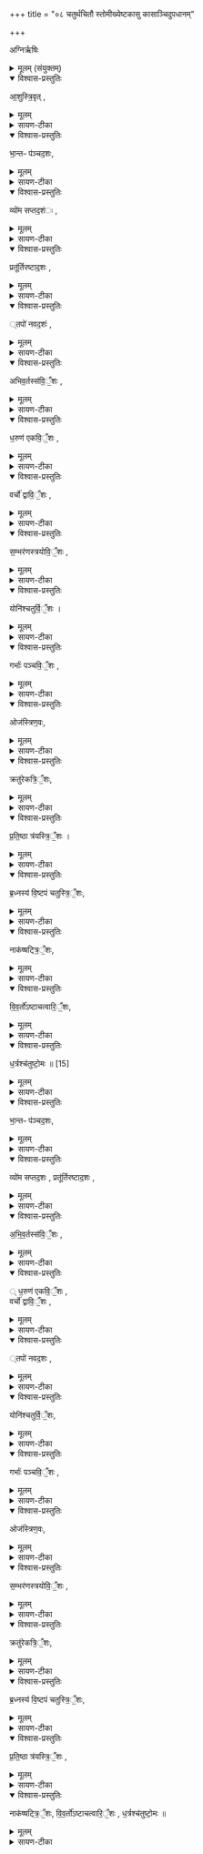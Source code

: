 +++
title = "०८ चतुर्थचितौ स्तोमीख्येष्टकासु कासाञ्चिदुपधानम्"

+++

अग्निर्ऋषिः

<details><summary>मूलम् (संयुक्तम्)</summary>

आ॒शुस्त्रि॒वृद्भा॒न्तᳶ प॑ञ्चद॒शो व्यो॑म सप्तद॒शᳶ प्रतू॑र्तिरष्टाद॒शस्तपो॑ नवद॒शो॑ऽभिव॒र्तस्स॑वि॒ँ॒शो ध॒रुण॑ एकवि॒ँ॒शो वर्चो॑ द्वावि॒ँ॒शस्स॒म्भर॑णस्त्रयोवि॒ँ॒शो योनि॑श्चतुर्वि॒ँ॒शो गर्भाः॑ पञ्चवि॒ँ॒श ओज॑स्त्रिण॒वᳵ क्रतु॑रेकत्रि॒ँ॒शᳶ प्र॑ति॒ष्ठा त्र॑यस्त्रि॒ँ॒शो ब्र॒ध्नस्य॑ वि॒ष्टप॑ञ्चतुस्त्रि॒ँ॒शो नाक॑ष्षट्त्रि॒ँ॒शो वि॑व॒र्तो॑ऽष्टाचत्वारि॒ँ॒शो ध॒र्त्रश्च॑तुष्टो॒मः ॥ [15]  
</details>

<details open><summary>विश्वास-प्रस्तुतिः</summary>

आ॒शुस्त्रि॒वृत्  ,
</details>

<details><summary>मूलम्</summary>

आ॒शुस्त्रि॒वृत्  ,
</details>

<details><summary>सायण-टीका</summary>

[अथ चतुर्थाष्टके तृतीयप्रपाठकेऽष्टमोऽनुवाकः]।  
सप्तमेऽनुवाके बृहत्याद्यां इष्टका अभिहिताः ।  
तावता तृतीया चितिः समाप्ता ।  
अथाष्टमे चतुर्थ्यां चितावक्ष्णयास्तोमीयाख्यास्विष्ठकासु काश्चिदुच्यन्ते ।    कल्पः—“श्वोभूते पौर्वाह्णिकीभ्यां प्रचर्य चतुर्थी चितिं चिनोत्याशुस्त्रिवृदग्नेर्भागोऽसीत्येताभ्यां यथाब्राह्मणमुपधाय” इति।  
तत्राऽऽद्यानुवाकपाठस्तु— आशुस्त्रिवृद्भान्त इति ।  
अत्र त्रिवृत्पञ्चदशसप्तदशाष्टादशनवदशादिशब्दाः स्तोमविशेषवाचिनः ।  
स्तोमाश्च तृचनिष्ठस्य साम्न आवृत्तिभेदान्निष्पद्यन्ते ।  
आवृत्तिप्रकारस्तु त्रिवृत्पञ्चदशसप्तदशानां समिधमा तिष्ठेत्यस्मिन्ननुवाके सामब्राह्मणोदाहरणेनास्माभिर्व्याक्षातः ।  
एकविंशत्रिणवत्रयस्त्रिंशाख्या अपि स्तोमाः सामब्राह्मणे निरूपिताः ।  
अष्टादशनवदशादयस्तु न्यायेनोन्नेया उपस्तोमाः ।  
ते तु ब्राह्मण आम्नाताः ।  
तदुन्नयनार्थस्त्वावृत्तिप्रकारः सामसूत्रादवागन्तव्यः ।  
अत्र त्रिवृदादयश्चतुष्टोमान्ता अष्टादशसंख्याकाः स्तोमविशेषा आम्नाताः ।  
आशुर्भान्त इत्यादीनि स्तोमविशेषणानि ।  
तत्र कानिचिद्गुणवाचीनि कानिचिद्द्रब्यवाचीनि ।  
तथा सति गुणसंबन्धं द्रव्यतादात्म्यं वा स्तोमेषूपचर्य तत्तत्स्तोमरूपत्वं तत्तदिकायाः प्रशंसार्थमुपन्यस्यते ।  
तत्रैवमक्षरयोजना आशुः शैघ्ऱ्यगुणोपेतो यस्त्रिवृतस्तोमो हे इष्टके तद्रूपा त्वमसि ।  
एवमुत्तरत्रापि याज्यम् ।   
</details>

<details open><summary>विश्वास-प्रस्तुतिः</summary>

भा॒न्तᳶ प॑ञ्चद॒शः,
</details>

<details><summary>मूलम्</summary>

भा॒न्तᳶ प॑ञ्चद॒शः,
</details>

<details><summary>सायण-टीका</summary>

भान्तो भासमानः ।   
</details>

<details open><summary>विश्वास-प्रस्तुतिः</summary>

व्यो॑म सप्तद॒श॑ः ,
</details>

<details><summary>मूलम्</summary>

व्यो॑म सप्तद॒श॑ः ,
</details>

<details><summary>सायण-टीका</summary>

व्योम प्रसिद्वं द्रव्यम् ।  
</details>

<details open><summary>विश्वास-प्रस्तुतिः</summary>

प्रतू॑र्तिरष्टाद॒शः ,
</details>

<details><summary>मूलम्</summary>

प्रतू॑र्तिरष्टाद॒शः ,
</details>

<details><summary>सायण-टीका</summary>

प्रकृष्टां तूर्तिस्त्वरा यस्यासौ प्रतूर्तिः ।  
शघ्रिकारिणी  २००२ त्यर्थः ।    
</details>

<details open><summary>विश्वास-प्रस्तुतिः</summary>

्तपो॑ नवद॒शः॑ ,
</details>

<details><summary>मूलम्</summary>

्तपो॑ नवद॒शः॑ ,
</details>

<details><summary>सायण-टीका</summary>

तपः प्रसिद्धम् ।
</details>

<details open><summary>विश्वास-प्रस्तुतिः</summary>

अभिव॒र्तस्स॑वि॒ँ॒शः ,
</details>

<details><summary>मूलम्</summary>

अभिव॒र्तस्स॑वि॒ँ॒शः ,
</details>

<details><summary>सायण-टीका</summary>

अभिवर्तः सामविशेषः ।  
सह विंशत्या संख्यया वर्तत इति सविंशः स्तोमविशेषः ।    
</details>

<details open><summary>विश्वास-प्रस्तुतिः</summary>

ध॒रुण॑ एकवि॒ँ॒शः ,
</details>

<details><summary>मूलम्</summary>

ध॒रुण॑ एकवि॒ँ॒शः ,
</details>

<details><summary>सायण-टीका</summary>

धरुणो धारकः ।    
</details>

<details open><summary>विश्वास-प्रस्तुतिः</summary>

वर्चो॑ द्वावि॒ँ॒शः ,
</details>

<details><summary>मूलम्</summary>

वर्चो॑ द्वावि॒ँ॒शः ,
</details>

<details><summary>सायण-टीका</summary>

वर्चो बलहेतुः ।    
</details>

<details open><summary>विश्वास-प्रस्तुतिः</summary>

स॒म्भर॑णस्त्रयोवि॒ँ॒शः ,
</details>

<details><summary>मूलम्</summary>

स॒म्भर॑णस्त्रयोवि॒ँ॒शः ,
</details>

<details><summary>सायण-टीका</summary>

संभरणः सम्यक्पोषकः ।   
</details>

<details open><summary>विश्वास-प्रस्तुतिः</summary>

योनि॑श्चतुर्वि॒ँ॒शः ।  
</details>

<details><summary>मूलम्</summary>

योनि॑श्चतुर्वि॒ँ॒शः ।  
</details>

<details><summary>सायण-टीका</summary>

योनिः प्रजोत्पादकः ।  
</details>

<details open><summary>विश्वास-प्रस्तुतिः</summary>

गर्भाः॑ पञ्चवि॒ँ॒शः ,
</details>

<details><summary>मूलम्</summary>

गर्भाः॑ पञ्चवि॒ँ॒शः ,
</details>

<details><summary>सायण-टीका</summary>

गर्भाः प्रसिद्धाः ।
</details>

<details open><summary>विश्वास-प्रस्तुतिः</summary>

ओज॑स्त्रिण॒वः,
</details>

<details><summary>मूलम्</summary>

ओज॑स्त्रिण॒वः,
</details>

<details><summary>सायण-टीका</summary>

ओजोऽष्टमधातु ।   
</details>

<details open><summary>विश्वास-प्रस्तुतिः</summary>

क्रतु॑रेकत्रि॒ँ॒शः,
</details>

<details><summary>मूलम्</summary>

क्रतु॑रेकत्रि॒ँ॒शः,
</details>

<details><summary>सायण-टीका</summary>

क्रतुर्ज्योर्तिष्टोमादिः ।  
</details>

<details open><summary>विश्वास-प्रस्तुतिः</summary>

प्र॒ति॒ष्ठा त्र॑यस्त्रि॒ँ॒शः ।
</details>

<details><summary>मूलम्</summary>

प्र॒ति॒ष्ठा त्र॑यस्त्रि॒ँ॒शः ।
</details>

<details><summary>सायण-टीका</summary>

प्रतिष्ठा स्थितिहेतुः ।   
</details>

<details open><summary>विश्वास-प्रस्तुतिः</summary>

ब्र॒ध्नस्य॑ वि॒ष्टपं चतुस्त्रि॒ँ॒शः,
</details>

<details><summary>मूलम्</summary>

ब्र॒ध्नस्य॑ वि॒ष्टपं चतुस्त्रि॒ँ॒शः,
</details>

<details><summary>सायण-टीका</summary>

व्रध्नस्याऽऽदित्यस्य विष्टपं निवासस्थानम् ।  
‘असौ वा आदित्यो ब्नघ्नः’  इतिश्रुत्यन्तरात् ।  
</details>

<details open><summary>विश्वास-प्रस्तुतिः</summary>

नाक॑ष्षट्त्रि॒ँ॒शः,
</details>

<details><summary>मूलम्</summary>

नाक॑ष्षट्त्रि॒ँ॒शः,
</details>

<details><summary>सायण-टीका</summary>

नाकः स्वर्गाख्यभोगभूमिः ।  
</details>

<details open><summary>विश्वास-प्रस्तुतिः</summary>

वि॒व॒र्तो॑ऽष्टाचत्वारि॒ँ॒शः,
</details>

<details><summary>मूलम्</summary>

वि॒व॒र्तो॑ऽष्टाचत्वारि॒ँ॒शः,
</details>

<details><summary>सायण-टीका</summary>

विपरीतत्वेन वर्तनं यस्यासौ विवर्तः ।  
त्रिवृत्पञ्चदशसप्तदशैकविंशत्रिणवत्रयस्त्रिंशा अननैवाऽऽम्नातक्रमेण क्वचिदनुष्ठीयन्ते, क्वचितु विपरीतक्रमेण ।  
अत एव सूत्रकारेण क्वचिदुक्तम्—‘त्रयस्त्रिंशारम्मणास्त्रिवृदुत्तमाः” इति ।   
</details>

<details open><summary>विश्वास-प्रस्तुतिः</summary>

ध॒र्त्रश्च॑तुष्टो॒मः ॥ [15]  
</details>

<details><summary>मूलम्</summary>

ध॒र्त्रश्च॑तुष्टो॒मः ॥ [15]  
</details>

<details><summary>सायण-टीका</summary>

धर्त्रो धारकः ।  
चतुष्टोमस्त्रिवृत्पञ्चदशसप्तदशैकविंशानां समूहः ।  
एतैः स्तोमावाचिभिरष्टादशाभिर्मन्त्रैः स्तोमरूपत्वमापादिता अष्टादशेष्टका उपदध्यात्।  
एत्रैर्मन्त्रै, साध्यमुपधानं विधत्ते— “देवा वै यद्यज्ञेऽकुर्वत तदसुरा अकुर्वत ते देवा एता अक्ष्णयास्तोमीयाय अपश्यन्ता अन्यथाऽनुच्यान्यथोपदधत तदसुरा नान्ववायन्ततो देवा अभवन्षराऽसुरा यदक्ष्णयास्तोमीया अन्यथाऽनूच्यान्यथोपदधाति भ्रातृव्याभिभूत्यै भवत्यात्मना पराऽस्य भ्रातृव्यो भवति” [सं॰ का॰ ५ प्र॰ ३ अ॰ ३] इति।  
पुरा कदाचिद्देवसाम्यं प्राप्तुमसुरा देवसमीपे गूढचारिणं पुरुषमवस्थाप्य तन्मुखेनावगत्य देवा यज्ञे यद्यदङ्गमकुवंर्स्तत्सर्वं स्वयमपि तथैवानुष्ठितवन्तः ।  
ततस्तान्वञ्चयितुं देवा अक्ष्णयास्तोमीयाख्या एता इष्टका अपश्यन्।  
स्तामेवाचि शब्दोपेतर्मन्त्रैरुपधेयत्वात्स्तोमीयाः ।  
तत्रापि मन्त्रपाठक्रममुल्लङ्ध्य वक्रत्वेनानुष्ठे यत्वादक्ष्णयास्तोमीयाः ।  
कथं वक्रत्वमिति तदुच्यतेअन्यथा मन्त्रानुवचनमन्यथेष्टकोपधानमिति वक्रत्वम् ।  
भान्तः पञ्चदश इत्ययमनुवचने द्वितीयो मन्त्रः, उपधाने तुरीयः ।  
व्योम सप्तदश इत्यनुवचने तृतीयो मन्त्रः, उपधाने तद्वितीयः ।  
एवं सर्वत्र वक्रत्वं द्रष्टव्यम् ।  
तदानीं गूढचारी विभ्रान्तः ।  
तन्मुखादनवगतशब्दा असुरा देवाननुगन्तुं नाशक्नुवन् ।  
ततोऽसुराणां पराभवो देवानां जयश्चाऽऽसीत् ।  
तस्माद्यजमानोऽपि तथैवोपदध्यात् ।  
तदुपधानं भ्रातृव्यभिभूत्यै स्वस्य जयाय च संपद्यते ।  
२००३ 	तदेवं सामान्याकारेण विधाय विशेषाकारेण प्रथमं मन्त्रं विनियुङ्क्ते— आशुस्त्रिवृदिति षुरस्तादुप दधाति यज्ञमुखं वै त्रिवृद्यज्ञमुखमेव पुरस्ताद्वि यातयति” [सं॰ का॰ ५ प्र॰ ३ अ॰ ३] इति।  
स्तोमानां मध्ये प्रथमभावित्वात्त्रिवृतो यज्ञमुखत्वम् ।  
तन्मन्त्रेणोपधानेन पूर्वस्यां दिशि यज्ञमुखं प्रसारयति ।  
अथानुवचने तृतीयं मन्त्रं विनियुङ्क्ते— “व्योम सप्तदश इति दक्षिणतोऽन्नं वै व्योमान्नँ सप्तदशोऽन्नमेव दक्षिणतो धत्ते तस्माद्दक्षिणेनान्नमद्यते” (सं॰ का॰ ५ प्र॰ ३ अ॰ ३) इति।  
व्योमवदाकाशबहुले क्षेत्रे बहुधान्यनिष्पत्तेर्व्योम्नोऽन्नत्वम् ।  
सप्तदशस्तामस्यान्नसंपादकैर्वैश्शैः सह प्रजापतेर्मध्यदेशादुत्पन्नत्वम् ।  
यस्मादीदृशेन मन्त्रेण दक्षिणस्यां दिश्युपधानं तद्दिश्यन्नोपधानतुल्यं तस्माल्लोकेऽपि हि दक्षिणहस्तेनान्नं भुज्यते ।  
अथ सप्तममन्त्रं विनियुङ्क्ते— “धरुण एकविँश इति पश्चात्प्रतिष्ठा वा एकविँ शः प्रतिष्ठित्यै” (सं॰ का॰ ५ प्र॰ ३ अ॰ ३) इति।  
सामिधेनीप्रकरण एकविंशस्तोमानां प्रतिष्ठेत्याम्नातत्वादस्य प्रतिष्ठात्वम्।  
</details>

<details open><summary>विश्वास-प्रस्तुतिः</summary>

भा॒न्तᳶ प॑ञ्चद॒शः,
</details>

<details><summary>मूलम्</summary>

भा॒न्तᳶ प॑ञ्चद॒शः,
</details>

<details><summary>सायण-टीका</summary>

अथ द्वितीयं मन्त्रं विनियुङ्क्ते— “भान्तः पञ्चदश इत्युत्तरत ओजो वै भान्त ओजः पञ्चदश ओज एवो सरतो धते तस्मादुत्तरतोभिप्रमायी जयति” [सं॰ का॰ ५ प्र॰ ३ अ॰ ३] इति।  
भासनस्यौजःकार्यत्वादोजस्त्वम् ।  
अन्मत्र पञ्चदशो वज्र इत्यान्नातत्वादो जोवब्दलहेतुत्त्वाच्चौजरत्वम् ।
</details>

<details open><summary>विश्वास-प्रस्तुतिः</summary>

व्यो॑म सप्तद॒शः ,
प्रतू॑र्तिरष्टाद॒शः ,
</details>

<details><summary>मूलम्</summary>

व्यो॑म सप्तद॒शः ,
प्रतू॑र्तिरष्टाद॒शः ,
</details>

<details><summary>सायण-टीका</summary>

अथ चतुर्थं मन्त्रं विनियुङ्क्ते— “प्रतूर्तिरष्ठादश इति पुरस्तादुप दधाति द्वौ त्रिवृतावभिपूर्वं यज्ञमुखे वियातयति” (सं॰ का॰ ५ प्र॰ ३ अ॰ ३) इति।  
अष्टादशस्तोमस्य पूर्वोत्तरभागयोर्नवसंख्योपेतत्वाद्द्वौ त्रिवृतौ संपद्येत।  
तौ चाभिपूर्वमनुक्रमेण यज्ञमुखे प्रसारयति ।
</details>

<details open><summary>विश्वास-प्रस्तुतिः</summary>

अ॒भि॒व॒र्तस्स॑वि॒ँ॒शः  ,
</details>

<details><summary>मूलम्</summary>

अ॒भि॒व॒र्तस्स॑वि॒ँ॒शः  ,
</details>

<details><summary>सायण-टीका</summary>

अथ षष्ठं मन्त्रं विनियुङ्क्ते—  “अभिवर्तः सविँ श इति दक्षिणतोऽन्नं वा अभिवर्तोऽन्नँ सविँशोऽ–  २००४ न्नमेव दक्षिणतो धत्ते तस्माद्दक्षिणेनान्नमद्यते” (सं॰ का॰ ५ प्र॰ ३ अ॰ ३) इति।  
अभिवर्तसाम्नोऽन्नसाधनत्वादन्नत्वम् ।  
विंशस्तोमस्य दशसंख्याकद्वयोपेतस्य विराडू द्वाराऽन्नत्वम् ।   
</details>

<details open><summary>विश्वास-प्रस्तुतिः</summary>

्
ध॒रुण॑ एकवि॒ँ॒शः ,   
वर्चो॑ द्वावि॒ँ॒शः ,  
</details>

<details><summary>मूलम्</summary>

्
ध॒रुण॑ एकवि॒ँ॒शः ,   
वर्चो॑ द्वावि॒ँ॒शः ,  
</details>

<details><summary>सायण-टीका</summary>

अथाष्टमं मन्त्रं विनियुङ्क्ते— “वर्चो द्वाविँश इति पश्चाद्यद्विँ शतिर्द्वे तेन विराजौ यद्द्वे प्रतिष्ठा तेन विराजोरेवाभिपूर्वमन्नाद्ये प्रतितिष्ठति” (सं॰ का॰ ५ प्र॰ ३ अ॰ ३) इति।  
द्वावि॑शतिसंख्यामध्ये येयं विंशतिस्तेन विंशतिसंख्याविशेषेण दशसंख्यो पेते द्वे विराजौ संपद्येते ।  
विंशतेरुपरि ये द्वे तेन द्विसंख्याविशेषेण पादयोरिव प्रतिष्ठाहेतुत्वम् ।  
तथा सति विराजोः संबन्धिन्येवान्नाद्ये क्रमेण प्रतिष्ठितो भवति ।   
</details>

<details open><summary>विश्वास-प्रस्तुतिः</summary>

्तपो॑ नवद॒शः ,
</details>

<details><summary>मूलम्</summary>

्तपो॑ नवद॒शः ,
</details>

<details><summary>सायण-टीका</summary>

अथ पञ्चममन्त्रं विनियुङ्क्ते— “तपो नवदश इत्युत्तरतस्तस्मात्सव्यो हस्तयोस्तपस्वितरः” (सं॰ का॰ ५ प्र॰ ३ अ॰ ३) इति।  

यस्मादुदीच्यां दिशि तप इति मन्त्रः प्रवर्तते तस्मादुत्तरदिग्वर्ती वामहस्तो द्वयोर्हस्तयोर्मध्येऽतिशयेन तपस्वी ।  
दक्षिणहस्तवद्भोजनशक्त्यभावादनशनस्य तपोरूपत्वात् ।  
</details>

<details open><summary>विश्वास-प्रस्तुतिः</summary>

योनि॑श्चतुर्वि॒ँ॒शः,
</details>

<details><summary>मूलम्</summary>

योनि॑श्चतुर्वि॒ँ॒शः,
</details>

<details><summary>सायण-टीका</summary>

अथ दशमं मन्त्रं विनियुङ्क्ते— “योनिश्चतुर्विँश इति पुरस्तादुप दधाति चतुर्विँ शत्यक्षरा गायत्री गायत्री यज्ञमुखं यज्ञमुखमेव पुरस्ताद्वि यादयति” [सं॰ का॰ ५ प्र॰ ३ अ॰ ३] इति।  
प्रातःसवने प्रवृत्तत्वाद्गायत्र्या यज्ञमुखत्वम् ।
</details>

<details open><summary>विश्वास-प्रस्तुतिः</summary>

गर्भाः॑ पञ्चवि॒ँ॒शः ,
</details>

<details><summary>मूलम्</summary>

गर्भाः॑ पञ्चवि॒ँ॒शः ,
</details>

<details><summary>सायण-टीका</summary>

अथैकादशं मन्त्रं विनियुङ्क्ते— “गर्भाः पञ्चविँ श इति दक्षिणतोऽन्नं वे गर्भा अन्नं पञ्चविँशोऽन्नमेव दक्षिणतो धत्ते तस्माद्दक्षिणेनान्नमद्यते” (सं॰ का॰ ५ प्र॰ ३ अ॰ ३) इति।  
गर्भाणामन्नकार्यत्वादन्नत्वं, पञ्चविंशस्यान्नहेतुत्वादन्नत्वम्।  
</details>

<details open><summary>विश्वास-प्रस्तुतिः</summary>

ओज॑स्त्रिण॒वः,
</details>

<details><summary>मूलम्</summary>

ओज॑स्त्रिण॒वः,
</details>

<details><summary>सायण-टीका</summary>

अथ द्वादशं मन्त्रं विनियुङ्क्ते—  २००५ “ओजस्त्रिणव इति पश्चादिये वै लोकस्त्रिणत्र एष्वेव लोकेषु प्रति तिष्ठति” [सं॰ का॰ ५ प्र॰ ३ अ॰ ३] इति।  
त्रिणवे त्रिसंख्याया विद्यमानत्वाल्लोकत्रयरूपत्वम् ।  
</details>

<details open><summary>विश्वास-प्रस्तुतिः</summary>

स॒म्भर॑णस्त्रयोवि॒ँ॒शः ,
</details>

<details><summary>मूलम्</summary>

स॒म्भर॑णस्त्रयोवि॒ँ॒शः ,
</details>

<details><summary>सायण-टीका</summary>

अथ नवमं मन्त्रं विनियुङ्क्ते— “संभरणस्रवोवँश इत्युत्तरतस्तस्मात्सव्यो हस्तयोः संभार्यतरः” (सं॰ का॰ ५ प्र॰ ३ अ॰ ३) इति।  
सम्यग्भरणीयं भिक्षापात्रादिकं येन वामहस्तेन सोऽयं संभार्यतरः ।  
यतः सो तिशयेन हस्तयोर्मध्ये धार्यं धारयति ।  
</details>

<details open><summary>विश्वास-प्रस्तुतिः</summary>

क्रतु॑रेकत्रि॒ँ॒शः,
</details>

<details><summary>मूलम्</summary>

क्रतु॑रेकत्रि॒ँ॒शः,
</details>

<details><summary>सायण-टीका</summary>

अथ त्रयोदशं मन्त्रं विनियुङ्क्ते— “क्रतुरेकत्रिँश इति पुरस्तादुप दधाति वाग्वै ऋतुर्यज्ञमुख बाग्यज्ञमुखमेव पुरस्ताद्वि यातयति” [सं॰ का॰ ५ प्र॰ ३ अ॰ ३] इति।  
मन्त्रनिष्पाद्यत्वात्क्रतोवार्ग्रूपत्वम् ।  
सा च वाग्यज्ञस्य मुखम् ।  
प्रथमं मन्त्र मुच्चार्य पश्चादनुष्ठेयत्वात् ।   
</details>

<details open><summary>विश्वास-प्रस्तुतिः</summary>

ब्र॒ध्नस्य॑ वि॒ष्टपं चतुस्त्रि॒ँ॒शः,
</details>

<details><summary>मूलम्</summary>

ब्र॒ध्नस्य॑ वि॒ष्टपं चतुस्त्रि॒ँ॒शः,
</details>

<details><summary>सायण-टीका</summary>

अथ पञ्चदशं मन्त्रं विनियुङ्क्ते— “ब्रघ्नस्य विष्टपं चतुस्रिँश इति दक्षिणतोऽसौ वा आदित्यो ब्रघ्नस्य विष्टपं ब्रह्मवर्चसमेव दक्षिणतो धत्ते तस्माद्दक्षिणोऽर्धो ब्रह्मवर्चसितरः” (सं॰ का॰ ५ प्र॰ ३ अ॰ ३) इति।  
यद्यप्यादित्य एव व्रघ्नो विष्टपं तु तस्य निवासस्थानं तथाऽप्यत्राभेद उषचर्यते ।  
दक्षिणस्यां दिश्यादित्यसंवन्धिमन्त्रेणोपधानाद्दक्षिणहस्तो ब्रह्मवर्चसाधिकः ।   दक्षिणहस्ते ब्रह्मवर्चसशब्दाभिधेयं यद्वैदिकहोमपूजादिकं धारयति तस्माद्दक्षिणभागः एवातिशयेन ब्रह्मवर्चसयुक्तः ।   अत एवाऽऽशीर्वादादौ स एवं हस्तः प्रसरति ।   
</details>

<details open><summary>विश्वास-प्रस्तुतिः</summary>

प्र॒ति॒ष्ठा त्र॑यस्त्रि॒ँ॒शः ,
</details>

<details><summary>मूलम्</summary>

प्र॒ति॒ष्ठा त्र॑यस्त्रि॒ँ॒शः ,
</details>

<details><summary>सायण-टीका</summary>

अथ चतुर्दशं मन्त्रं विनियुङ्क्ते— “प्रतिष्ठा त्रयस्त्रिँश इति पश्चात्प्रतिष्ठित्यै” [सं॰ का॰ ५ प्र॰ ३ अ॰ ३] इति।  
मन्त्रगतेनैव प्रतिष्ठाशब्देन प्रतिष्टा सूचिता ।   
</details>

<details open><summary>विश्वास-प्रस्तुतिः</summary>

नाक॑ष्षट्त्रि॒ँ॒शः,
वि॒व॒र्तो॑ऽष्टाचत्वारि॒ँ॒शः ,
ध॒र्त्रश्च॑तुष्टो॒मः ॥   
</details>

<details><summary>मूलम्</summary>

नाक॑ष्षट्त्रि॒ँ॒शः,
वि॒व॒र्तो॑ऽष्टाचत्वारि॒ँ॒शः ,
ध॒र्त्रश्च॑तुष्टो॒मः ॥   
</details>

<details><summary>सायण-टीका</summary>

अथ षोडशं मन्त्रं विनियुङ्क्ते–  २००६ “नाकः षट्त्रिँश इत्युत्तरतः सुवर्गो वै लोको नाकः सुवर्गस्य लोकस्य समष्ट्यै” (सं॰ का॰ ५ प्र॰ ३ अ॰ ३) इति।  
नाकशष्दार्थः प्रसिद्ध एव ।   अत्र विनियोगसंग्रहः— आशुरष्टादशाऽऽदध्यादक्ष्णयास्तोमसंयुताः— इति श्रीमत्सायणाचार्यविरचिते माधवीये वेदार्थप्रकाशे कृष्णयजुर्वेदीयतैत्तिरीयसंहिताभाष्ये चतुर्थकाण्डे तृतीयप्रपाठकेऽ ष्टमोऽनुवाकः ॥ ८ ॥  
</details>

